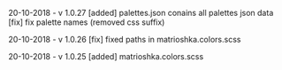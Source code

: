 20-10-2018 - v 1.0.27
[added] palettes.json conains all palettes json data
[fix] fix palette names (removed  css suffix)

20-10-2018 - v 1.0.26
[fix] fixed paths in matrioshka.colors.scss

20-10-2018 - v 1.0.25
[added] matrioshka.colors.scss
